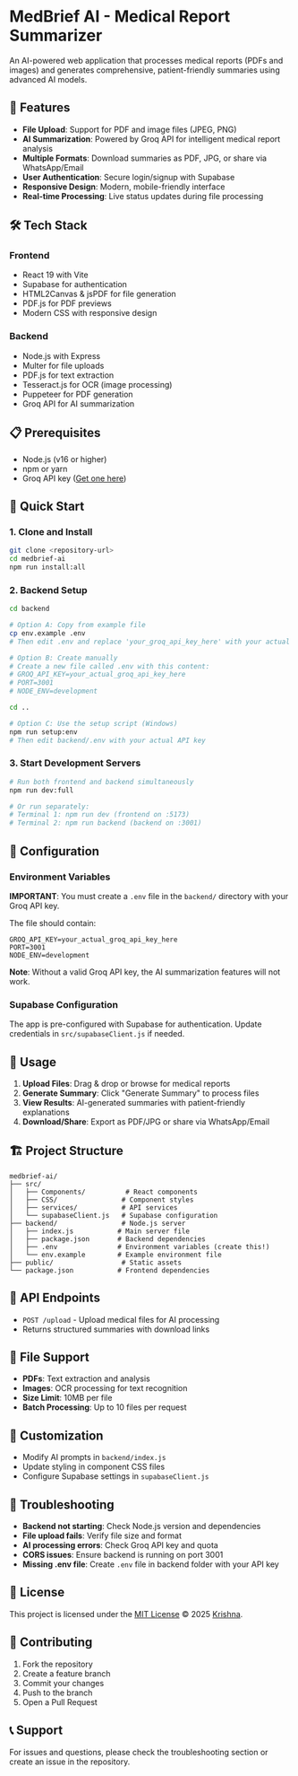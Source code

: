 # MedBrief AI - Medical Report Summarizer

An AI-powered web application that processes medical reports (PDFs and images) and generates comprehensive, patient-friendly summaries using advanced AI models.

## 🚀 Features

- **File Upload**: Support for PDF and image files (JPEG, PNG)
- **AI Summarization**: Powered by Groq API for intelligent medical report analysis
- **Multiple Formats**: Download summaries as PDF, JPG, or share via WhatsApp/Email
- **User Authentication**: Secure login/signup with Supabase
- **Responsive Design**: Modern, mobile-friendly interface
- **Real-time Processing**: Live status updates during file processing

## 🛠️ Tech Stack

### Frontend
- React 19 with Vite
- Supabase for authentication
- HTML2Canvas & jsPDF for file generation
- PDF.js for PDF previews
- Modern CSS with responsive design

### Backend
- Node.js with Express
- Multer for file uploads
- PDF.js for text extraction
- Tesseract.js for OCR (image processing)
- Puppeteer for PDF generation
- Groq API for AI summarization

## 📋 Prerequisites

- Node.js (v16 or higher)
- npm or yarn
- Groq API key ([Get one here](https://console.groq.com/))

## 🚀 Quick Start

### 1. Clone and Install
```bash
git clone <repository-url>
cd medbrief-ai
npm run install:all
```

### 2. Backend Setup
```bash
cd backend

# Option A: Copy from example file
cp env.example .env
# Then edit .env and replace 'your_groq_api_key_here' with your actual API key

# Option B: Create manually
# Create a new file called .env with this content:
# GROQ_API_KEY=your_actual_groq_api_key_here
# PORT=3001
# NODE_ENV=development

cd ..

# Option C: Use the setup script (Windows)
npm run setup:env
# Then edit backend/.env with your actual API key
```

### 3. Start Development Servers
```bash
# Run both frontend and backend simultaneously
npm run dev:full

# Or run separately:
# Terminal 1: npm run dev (frontend on :5173)
# Terminal 2: npm run backend (backend on :3001)
```

## 🔧 Configuration

### Environment Variables
**IMPORTANT**: You must create a `.env` file in the `backend/` directory with your Groq API key.

The file should contain:
```env
GROQ_API_KEY=your_actual_groq_api_key_here
PORT=3001
NODE_ENV=development
```

**Note**: Without a valid Groq API key, the AI summarization features will not work.

### Supabase Configuration
The app is pre-configured with Supabase for authentication. Update credentials in `src/supabaseClient.js` if needed.

## 📱 Usage

1. **Upload Files**: Drag & drop or browse for medical reports
2. **Generate Summary**: Click "Generate Summary" to process files
3. **View Results**: AI-generated summaries with patient-friendly explanations
4. **Download/Share**: Export as PDF/JPG or share via WhatsApp/Email

## 🏗️ Project Structure

```
medbrief-ai/
├── src/
│   ├── Components/          # React components
│   ├── CSS/                # Component styles
│   ├── services/           # API services
│   └── supabaseClient.js   # Supabase configuration
├── backend/                # Node.js server
│   ├── index.js           # Main server file
│   ├── package.json       # Backend dependencies
│   ├── .env               # Environment variables (create this!)
│   └── env.example        # Example environment file
├── public/                 # Static assets
└── package.json           # Frontend dependencies
```

## 🔌 API Endpoints

- `POST /upload` - Upload medical files for AI processing
- Returns structured summaries with download links

## 📁 File Support

- **PDFs**: Text extraction and analysis
- **Images**: OCR processing for text recognition
- **Size Limit**: 10MB per file
- **Batch Processing**: Up to 10 files per request

## 🎨 Customization

- Modify AI prompts in `backend/index.js`
- Update styling in component CSS files
- Configure Supabase settings in `supabaseClient.js`

## 🐛 Troubleshooting

- **Backend not starting**: Check Node.js version and dependencies
- **File upload fails**: Verify file size and format
- **AI processing errors**: Check Groq API key and quota
- **CORS issues**: Ensure backend is running on port 3001
- **Missing .env file**: Create `.env` file in backend folder with your API key

## 📄 License

This project is licensed under the [MIT License](./LICENSE) © 2025 [Krishna](https://github.com/krishnasingh34).

## 🤝 Contributing

1. Fork the repository
2. Create a feature branch
3. Commit your changes
4. Push to the branch
5. Open a Pull Request

## 📞 Support

For issues and questions, please check the troubleshooting section or create an issue in the repository.
